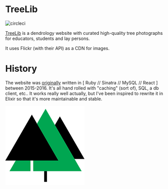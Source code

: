 # TreeLib 
![circleci](https://circleci.com/gh/nbw/treelib_elixir.svg?style=shield)

[TreeLib](http://treelib.ca) is a dendrology website with curated high-quality tree photographs for educators, students and lay persons. 

It uses Flickr (with their API) as a CDN for images.

# History

The website was [originally](https://github.com/nbw/treelib) written in [ Ruby // Sinatra // MySQL // React ] between 2015-2016. It's all hand rolled with "caching" (sort of), SQL, a db client, etc.. It works really well actually, but I've been inspired to rewrite it in Elixir so that it's more maintainable and stable. 

![treelib](assets/assets/images/logo.png)
